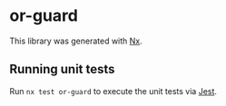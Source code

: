 # or-guard

This library was generated with [Nx](https://nx.dev).

## Running unit tests

Run `nx test or-guard` to execute the unit tests via [Jest](https://jestjs.io).
